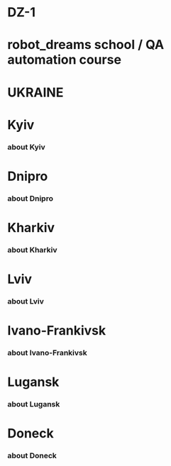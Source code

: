 # DZ-1
robot_dreams school / QA automation course
================
UKRAINE
================
# Kyiv
### about Kyiv
# Dnipro
### about Dnipro
# Kharkiv
### about Kharkiv
# Lviv
### about Lviv
# Ivano-Frankivsk
### about Ivano-Frankivsk
# Lugansk
### about Lugansk
# Doneck
### about Doneck